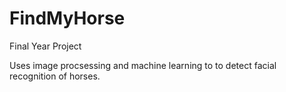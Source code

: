 # FindMyHorse
Final Year Project

Uses image procsessing and machine learning to to detect facial recognition of horses.
